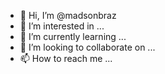 - 👋 Hi, I’m @madsonbraz
- 👀 I’m interested in ...
- 🌱 I’m currently learning ...
- 💞️ I’m looking to collaborate on ...
- 📫 How to reach me ...

<!---
madsonbraz/madsonbraz is a ✨ special ✨ repository because its `README.md` (this file) appears on your GitHub profile.
You can click the Preview link to take a look at your changes.
--->
